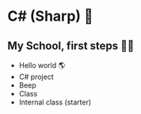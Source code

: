 # C# (Sharp) 🎒

## My School, first steps 🏫📝
- Hello world 🌎
- C# project
- Beep
- Class
- Internal class (starter)
